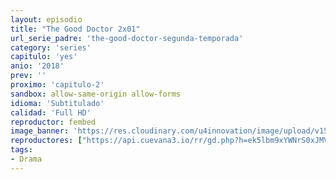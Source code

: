 ```yaml
---
layout: episodio
title: "The Good Doctor 2x01"
url_serie_padre: 'the-good-doctor-segunda-temporada'
category: 'series'
capitulo: 'yes'
anio: '2018'
prev: ''
proximo: 'capitulo-2'
sandbox: allow-same-origin allow-forms
idioma: 'Subtitulado'
calidad: 'Full HD'
reproductor: fembed
image_banner: 'https://res.cloudinary.com/u4innovation/image/upload/v1560111093/goodd-dcotro-banner-min_tsja92.jpg'
reproductores: ["https://api.cuevana3.io/rr/gd.php?h=ek5lbm9xYWNrS0xJMVp5b21KREk0dFBLbjVkaHhkRGdrOG1jbnBpUnhhS1Z4SnhmcHJhVHA1SENwV2lYbHByanNadWluSks4bE95WTJZcUdaYmFuMk02U3FadVkyUT09"]
tags:
- Drama
---
```












